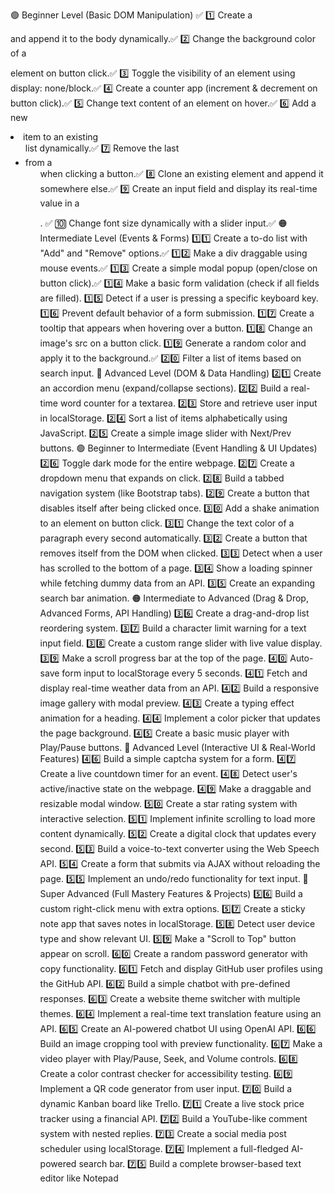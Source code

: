 🟢 Beginner Level (Basic DOM Manipulation) ✅
1️⃣ Create a <div> and append it to the body dynamically.✅
2️⃣ Change the background color of a <p> element on button click.✅
3️⃣ Toggle the visibility of an element using display: none/block.✅
4️⃣ Create a counter app (increment & decrement on button click).✅
5️⃣ Change text content of an element on hover.✅
6️⃣ Add a new <li> item to an existing <ul> list dynamically.✅
7️⃣ Remove the last <li> from a <ul> when clicking a button.✅
8️⃣ Clone an existing element and append it somewhere else.✅
9️⃣ Create an input field and display its real-time value in a <p>. ✅
🔟 Change font size dynamically with a slider input.✅
🟠 Intermediate Level (Events & Forms)
1️⃣1️⃣ Create a to-do list with "Add" and "Remove" options.✅
1️⃣2️⃣ Make a div draggable using mouse events.✅
1️⃣3️⃣ Create a simple modal popup (open/close on button click).✅
1️⃣4️⃣ Make a basic form validation (check if all fields are filled).
1️⃣5️⃣ Detect if a user is pressing a specific keyboard key.
1️⃣6️⃣ Prevent default behavior of a form submission.
1️⃣7️⃣ Create a tooltip that appears when hovering over a button.
1️⃣8️⃣ Change an image's src on a button click.
1️⃣9️⃣ Generate a random color and apply it to the background.✅
2️⃣0️⃣ Filter a list of items based on search input.
🔴 Advanced Level (DOM & Data Handling)
2️⃣1️⃣ Create an accordion menu (expand/collapse sections).
2️⃣2️⃣ Build a real-time word counter for a textarea.
2️⃣3️⃣ Store and retrieve user input in localStorage.
2️⃣4️⃣ Sort a list of items alphabetically using JavaScript.
2️⃣5️⃣ Create a simple image slider with Next/Prev buttons.
🟢 Beginner to Intermediate (Event Handling & UI Updates)
2️⃣6️⃣ Toggle dark mode for the entire webpage.
2️⃣7️⃣ Create a dropdown menu that expands on click.
2️⃣8️⃣ Build a tabbed navigation system (like Bootstrap tabs).
2️⃣9️⃣ Create a button that disables itself after being clicked once.
3️⃣0️⃣ Add a shake animation to an element on button click.
3️⃣1️⃣ Change the text color of a paragraph every second automatically.
3️⃣2️⃣ Create a button that removes itself from the DOM when clicked.
3️⃣3️⃣ Detect when a user has scrolled to the bottom of a page.
3️⃣4️⃣ Show a loading spinner while fetching dummy data from an API.
3️⃣5️⃣ Create an expanding search bar animation.
🟠 Intermediate to Advanced (Drag & Drop, Advanced Forms, API Handling)
3️⃣6️⃣ Create a drag-and-drop list reordering system.
3️⃣7️⃣ Build a character limit warning for a text input field.
3️⃣8️⃣ Create a custom range slider with live value display.
3️⃣9️⃣ Make a scroll progress bar at the top of the page.
4️⃣0️⃣ Auto-save form input to localStorage every 5 seconds.
4️⃣1️⃣ Fetch and display real-time weather data from an API.
4️⃣2️⃣ Build a responsive image gallery with modal preview.
4️⃣3️⃣ Create a typing effect animation for a heading.
4️⃣4️⃣ Implement a color picker that updates the page background.
4️⃣5️⃣ Create a basic music player with Play/Pause buttons.
🔴 Advanced Level (Interactive UI & Real-World Features)
4️⃣6️⃣ Build a simple captcha system for a form.
4️⃣7️⃣ Create a live countdown timer for an event.
4️⃣8️⃣ Detect user's active/inactive state on the webpage.
4️⃣9️⃣ Make a draggable and resizable modal window.
5️⃣0️⃣ Create a star rating system with interactive selection.
5️⃣1️⃣ Implement infinite scrolling to load more content dynamically.
5️⃣2️⃣ Create a digital clock that updates every second.
5️⃣3️⃣ Build a voice-to-text converter using the Web Speech API.
5️⃣4️⃣ Create a form that submits via AJAX without reloading the page.
5️⃣5️⃣ Implement an undo/redo functionality for text input.
🚀 Super Advanced (Full Mastery Features & Projects)
5️⃣6️⃣ Build a custom right-click menu with extra options.
5️⃣7️⃣ Create a sticky note app that saves notes in localStorage.
5️⃣8️⃣ Detect user device type and show relevant UI.
5️⃣9️⃣ Make a "Scroll to Top" button appear on scroll.
6️⃣0️⃣ Create a random password generator with copy functionality.
6️⃣1️⃣ Fetch and display GitHub user profiles using the GitHub API.
6️⃣2️⃣ Build a simple chatbot with pre-defined responses.
6️⃣3️⃣ Create a website theme switcher with multiple themes.
6️⃣4️⃣ Implement a real-time text translation feature using an API.
6️⃣5️⃣ Create an AI-powered chatbot UI using OpenAI API.
6️⃣6️⃣ Build an image cropping tool with preview functionality.
6️⃣7️⃣ Make a video player with Play/Pause, Seek, and Volume controls.
6️⃣8️⃣ Create a color contrast checker for accessibility testing.
6️⃣9️⃣ Implement a QR code generator from user input.
7️⃣0️⃣ Build a dynamic Kanban board like Trello.
7️⃣1️⃣ Create a live stock price tracker using a financial API.
7️⃣2️⃣ Build a YouTube-like comment system with nested replies.
7️⃣3️⃣ Create a social media post scheduler using localStorage.
7️⃣4️⃣ Implement a full-fledged AI-powered search bar.
7️⃣5️⃣ Build a complete browser-based text editor like Notepad